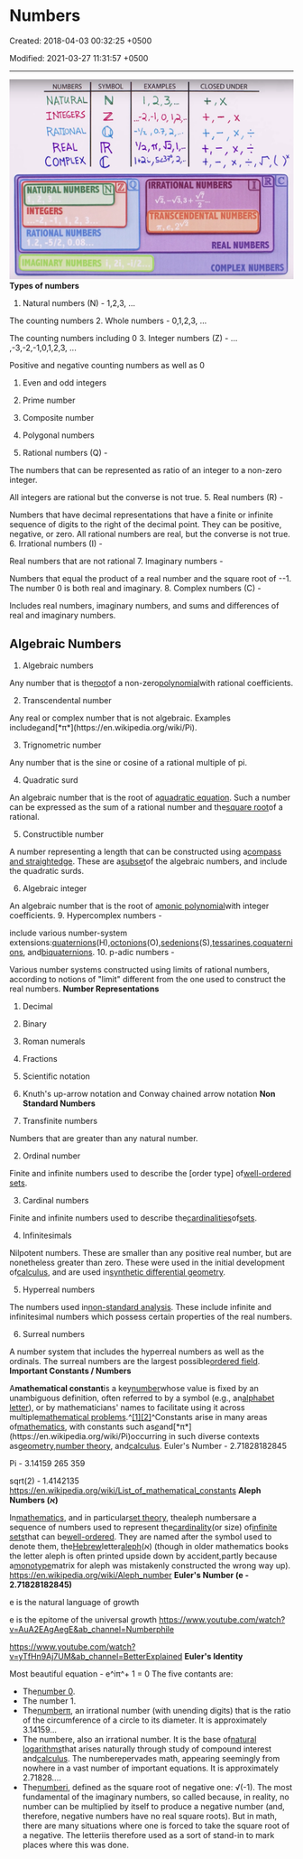 # Numbers

Created: 2018-04-03 00:32:25 +0500

Modified: 2021-03-27 11:31:57 +0500

---

![NUMBERS NATURAL INTEGERS COH?LEX SYMBOL EXAMPLES It... CLOSED UNDER NATURAL NUMBERS N INTEGERS RATIONAL NUMBERS -5/2 0.08... IRRATIONAL NUMBERS TRANSCENDENTAL NUMBERS, REAL NUMBERS COMPLEX NUMBERS ](media/Numbers-image1.png)
**Types of numbers**

1.  Natural numbers (N) - 1,2,3, ...

The counting numbers
2.  Whole numbers - 0,1,2,3, ...

The counting numbers including 0
3.  Integer numbers (Z) - ... ,-3,-2,-1,0,1,2,3, ...

Positive and negative counting numbers as well as 0

1.  Even and odd integers

2.  Prime number

3.  Composite number

4.  Polygonal numbers
4.  Rational numbers (Q) -

The numbers that can be represented as ratio of an integer to a non-zero integer.

All integers are rational but the converse is not true.
5.  Real numbers (R) -

Numbers that have decimal representations that have a finite or infinite sequence of digits to the right of the decimal point. They can be positive, negative, or zero. All rational numbers are real, but the converse is not true.
6.  Irrational numbers (I) -

Real numbers that are not rational
7.  Imaginary numbers -

Numbers that equal the product of a real number and the square root of --1. The number 0 is both real and imaginary.
8.  Complex numbers (C) -

Includes real numbers, imaginary numbers, and sums and differences of real and imaginary numbers.
## Algebraic Numbers

1.  Algebraic numbers

Any number that is the[root](https://en.wikipedia.org/wiki/Root_of_a_function)of a non-zero[polynomial](https://en.wikipedia.org/wiki/Polynomial)with rational coefficients.

2.  Transcendental number

Any real or complex number that is not algebraic. Examples include[*e*](https://en.wikipedia.org/wiki/E_(mathematical_constant))and[*π*](https://en.wikipedia.org/wiki/Pi).

3.  Trignometric number

Any number that is the sine or cosine of a rational multiple of pi.

4.  Quadratic surd

An algebraic number that is the root of a[quadratic equation](https://en.wikipedia.org/wiki/Quadratic_equation). Such a number can be expressed as the sum of a rational number and the[square root](https://en.wikipedia.org/wiki/Square_root)of a rational.

5.  Constructible number

A number representing a length that can be constructed using a[compass and straightedge](https://en.wikipedia.org/wiki/Compass_and_straightedge_constructions). These are a[subset](https://en.wikipedia.org/wiki/Subset)of the algebraic numbers, and include the quadratic surds.

6.  Algebraic integer

An algebraic number that is the root of a[monic polynomial](https://en.wikipedia.org/wiki/Monic_polynomial)with integer coefficients.
9.  Hypercomplex numbers -

include various number-system extensions:[quaternions](https://en.wikipedia.org/wiki/Quaternion)(H),[octonions](https://en.wikipedia.org/wiki/Octonion)(O),[sedenions](https://en.wikipedia.org/wiki/Sedenion)(S),[tessarines](https://en.wikipedia.org/wiki/Tessarine),[coquaternions](https://en.wikipedia.org/wiki/Coquaternion), and[biquaternions](https://en.wikipedia.org/wiki/Biquaternion).
10. p-adic numbers -

Various number systems constructed using limits of rational numbers, according to notions of "limit" different from the one used to construct the real numbers.
**Number Representations**

1.  Decimal

2.  Binary

3.  Roman numerals

4.  Fractions

5.  Scientific notation

6.  Knuth's up-arrow notation and Conway chained arrow notation
**Non Standard Numbers**

1.  Transfinite numbers

Numbers that are greater than any natural number.

2.  Ordinal number

Finite and infinite numbers used to describe the [order type] of[well-ordered sets](https://en.wikipedia.org/wiki/Well-ordered_set).

3.  Cardinal numbers

Finite and infinite numbers used to describe the[cardinalities](https://en.wikipedia.org/wiki/Cardinality)of[sets](https://en.wikipedia.org/wiki/Set_(mathematics)).

4.  Infinitesimals

Nilpotent numbers. These are smaller than any positive real number, but are nonetheless greater than zero. These were used in the initial development of[calculus](https://en.wikipedia.org/wiki/Calculus), and are used in[synthetic differential geometry](https://en.wikipedia.org/wiki/Synthetic_differential_geometry).

5.  Hyperreal numbers

The numbers used in[non-standard analysis](https://en.wikipedia.org/wiki/Non-standard_analysis). These include infinite and infinitesimal numbers which possess certain properties of the real numbers.

6.  Surreal numbers

A number system that includes the hyperreal numbers as well as the ordinals. The surreal numbers are the largest possible[ordered field](https://en.wikipedia.org/wiki/Ordered_field).
**Important Constants / Numbers**

A**mathematical constant**is a key[number](https://en.wikipedia.org/wiki/Number)whose value is fixed by an unambiguous definition, often referred to by a symbol (e.g., an[alphabet letter](https://en.wikipedia.org/wiki/Letter_(alphabet))), or by mathematicians' names to facilitate using it across multiple[mathematical problems](https://en.wikipedia.org/wiki/Mathematical_problem).^[[1]](https://en.wikipedia.org/wiki/Mathematical_constant#cite_note-1)[[2]](https://en.wikipedia.org/wiki/Mathematical_constant#cite_note-2)^Constants arise in many areas of[mathematics](https://en.wikipedia.org/wiki/Mathematics), with constants such as[*e*](https://en.wikipedia.org/wiki/E_(mathematical_constant))and[*π*](https://en.wikipedia.org/wiki/Pi)occurring in such diverse contexts as[geometry](https://en.wikipedia.org/wiki/Geometry),[number theory](https://en.wikipedia.org/wiki/Number_theory), and[calculus](https://en.wikipedia.org/wiki/Calculus).
Euler's Number - 2.71828182845

Pi - 3.14159 265 359

sqrt(2) - 1.4142135
<https://en.wikipedia.org/wiki/List_of_mathematical_constants>
**Aleph Numbers (א)**

In[mathematics](https://en.wikipedia.org/wiki/Mathematics), and in particular[set theory](https://en.wikipedia.org/wiki/Set_theory), thealeph numbersare a sequence of numbers used to represent the[cardinality](https://en.wikipedia.org/wiki/Cardinality)(or size) of[infinite sets](https://en.wikipedia.org/wiki/Infinite_set)that can be[well-ordered](https://en.wikipedia.org/wiki/Well-ordered). They are named after the symbol used to denote them, the[Hebrew](https://en.wikipedia.org/wiki/Hebrew_alphabet)letter[aleph](https://en.wikipedia.org/wiki/Aleph)(א) (though in older mathematics books the letter aleph is often printed upside down by accident,partly because a[monotype](https://en.wikipedia.org/wiki/Monotype)matrix for aleph was mistakenly constructed the wrong way up).
<https://en.wikipedia.org/wiki/Aleph_number>
**Euler's Number (e - 2.71828182845)**

e is the natural language of growth

e is the epitome of the universal growth
<https://www.youtube.com/watch?v=AuA2EAgAegE&ab_channel=Numberphile>

<https://www.youtube.com/watch?v=yTfHn9Aj7UM&ab_channel=BetterExplained>
**Euler's Identity**

Most beautiful equation - e^iπ^+ 1 = 0
The five contants are:
-   The[number 0](https://www.livescience.com/27853-who-invented-zero.html).
-   The number 1.
-   The[numberπ](https://www.livescience.com/29197-what-is-pi.html), an irrational number (with unending digits) that is the ratio of the circumference of a circle to its diameter. It is approximately 3.14159...
-   The numbere, also an irrational number. It is the base of[natural logarithms](https://www.livescience.com/50940-logarithms.html)that arises naturally through study of compound interest and[calculus](https://www.livescience.com/50777-calculus.html). The numberepervades math, appearing seemingly from nowhere in a vast number of important equations. It is approximately 2.71828....
-   The[numberi](https://www.livescience.com/42748-imaginary-numbers.html), defined as the square root of negative one: √(-1). The most fundamental of the imaginary numbers, so called because, in reality, no number can be multiplied by itself to produce a negative number (and, therefore, negative numbers have no real square roots). But in math, there are many situations where one is forced to take the square root of a negative. The letteriis therefore used as a sort of stand-in to mark places where this was done.
